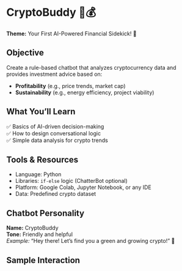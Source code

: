 # CryptoBuddy 🤖💰  
**Theme:** Your First AI-Powered Financial Sidekick! 🌟

## Objective  
Create a rule-based chatbot that analyzes cryptocurrency data and provides investment advice based on:
- **Profitability** (e.g., price trends, market cap)
- **Sustainability** (e.g., energy efficiency, project viability)

## What You’ll Learn  
✅ Basics of AI-driven decision-making  
✅ How to design conversational logic  
✅ Simple data analysis for crypto trends

## Tools & Resources  
- Language: Python  
- Libraries: `if-else` logic (ChatterBot optional)  
- Platform: Google Colab, Jupyter Notebook, or any IDE  
- Data: Predefined crypto dataset

## Chatbot Personality  
**Name:** CryptoBuddy  
**Tone:** Friendly and helpful  
_Example:_ “Hey there! Let’s find you a green and growing crypto!” 🌱

## Sample Interaction
